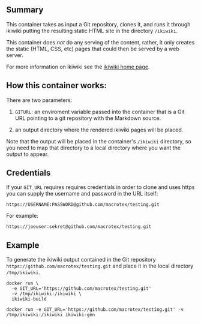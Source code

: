 ## Summary

This container takes as input a Git repository, clones it, and runs it through ikiwiki putting the resulting static HTML site in the directory `/ikiwiki`.

This container does *not* do any serving of the content, rather, it only creates the static (HTML, CSS, etc) pages that could then be served by a web server.

For more information on ikiwiki see the [ikiwiki home page](https://ikiwiki.info/).

## How this container works:

There are two parameters:

   1. `GITURL`: an enviroment variable passed into the container that
   is a Git URL pointing to a git repository with the Markdown source.

   2. an output directory where the rendered ikiwiki pages will be placed.

Note that the output will be placed in the container's `/ikiwiki` directory, so you need to map that directory to a local directory
where you want the output to appear.

## Credentials

If your `GIT_URL` requires requires credentials in order to clone and uses https you can supply the username and password in the URL itself:

    https://USERNAME:PASSWORD@github.com/macrotex/testing.git

For example:

    https://joeuser:sekret@github.com/macrotex/testing.git

## Example

To generate the ikiwiki output contained in the Git repository `https://github.com/macrotex/testing.git` and place it in the local directory `/tmp/ikiwiki`.

    docker run \
      -e GIT_URL='https://github.com/macrotex/testing.git'
      -v /tmp/ikiwiki:/ikiwiki \
      ikiwiki-build

    docker run -e GIT_URL='https://github.com/macrotex/testing.git' -v /tmp/ikiwiki:/ikiwiki ikiwiki-gen 

